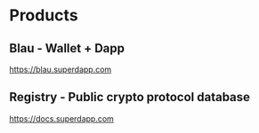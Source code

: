 # Products

## Blau - Wallet + Dapp

https://blau.superdapp.com

## Registry - Public crypto protocol database

https://docs.superdapp.com
